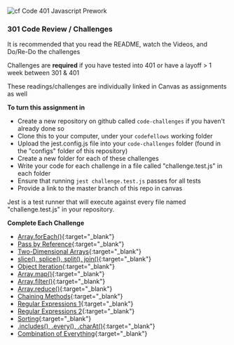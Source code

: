 ![cf](http://i.imgur.com/7v5ASc8.png) Code 401 Javascript Prework

### 301 Code Review / Challenges

It is recommended that you read the README, watch the Videos, and Do/Re-Do the challenges

Challenges are **required** if you have tested into 401 or have a layoff > 1 week between 301 & 401

These readings/challenges are individually linked in Canvas as assignments as well

**To turn this assignment in**

- Create a new repository on github called `code-challenges` if you haven't already done so
- Clone this to your computer, under your `codefellows` working folder
- Upload the  jest.config.js file into your `code-challenges` folder (found in the "configs" folder of this repository)
- Create a new folder for each of these challenges
- Write your code for each challenge in a file called "challenge.test.js" in each folder
- Ensure that running `jest challenge.test.js` passes for all tests
- Provide a link to the master branch of this repo in canvas

Jest is a test runner that will execute against every file named "challenge.test.js" in your repository.

**Complete Each Challenge**

- [Array.forEach()](https://codefellows.github.io/code-301-guide/curriculum/01-smacss-media-queries/challenges/ASSIGNMENT){:target="_blank"}
- [Pass by Reference](https://codefellows.github.io/code-301-guide/curriculum/02-jquery-selectors-events/challenges/ASSIGNMENT){:target="_blank"}
- [Two-Dimensional Arrays](https://codefellows.github.io/code-301-guide/curriculum/12-components-forms/challenges/ASSIGNMENT){:target="_blank"}
- [slice(), splice(), split(), join()](https://codefellows.github.io/code-301-guide/curriculum/05-deployment/challenges/ASSIGNMENT){:target="_blank"}
- [Object Iteration](https://codefellows.github.io/code-301-guide/curriculum/06-node-express-apis/challenges/ASSIGNMENT){:target="_blank"}
- [Array.map()](https://codefellows.github.io/code-301-guide/curriculum/07-apis-continued/challenges/ASSIGNMENT){:target="_blank"}
- [Array.filter()](https://codefellows.github.io/code-301-guide/curriculum/08-sql-postgres/challenges/ASSIGNMENT){:target="_blank"}
- [Array.reduce()](https://codefellows.github.io/code-301-guide/curriculum/09-sql-continued/challenges/ASSIGNMENT){:target="_blank"}
- [Chaining Methods](https://codefellows.github.io/code-301-guide/curriculum/10-call-stack/challenges/ASSIGNMENT){:target="_blank"}
- [Regular Expressions 1](https://codefellows.github.io/code-301-guide/curriculum/04-RWD-RegEx/challenges/ASSIGNMENT){:target="_blank"}
- [Regular Expressions 2](https://codefellows.github.io/code-301-guide/curriculum/11-ejs/challenges/ASSIGNMENT){:target="_blank"}
- [Sorting](https://codefellows.github.io/code-301-guide/curriculum/03-flexbox-templating/challenges/ASSIGNMENT){:target="_blank"}
- [.includes(), .every(), .charAt()](https://codefellows.github.io/code-301-guide/curriculum/13-update-delete/challenges/ASSIGNMENT){:target="_blank"}
- [Combination of Everything](https://codefellows.github.io/code-301-guide/curriculum/14-normalization/challenges/ASSIGNMENT){:target="_blank"}
